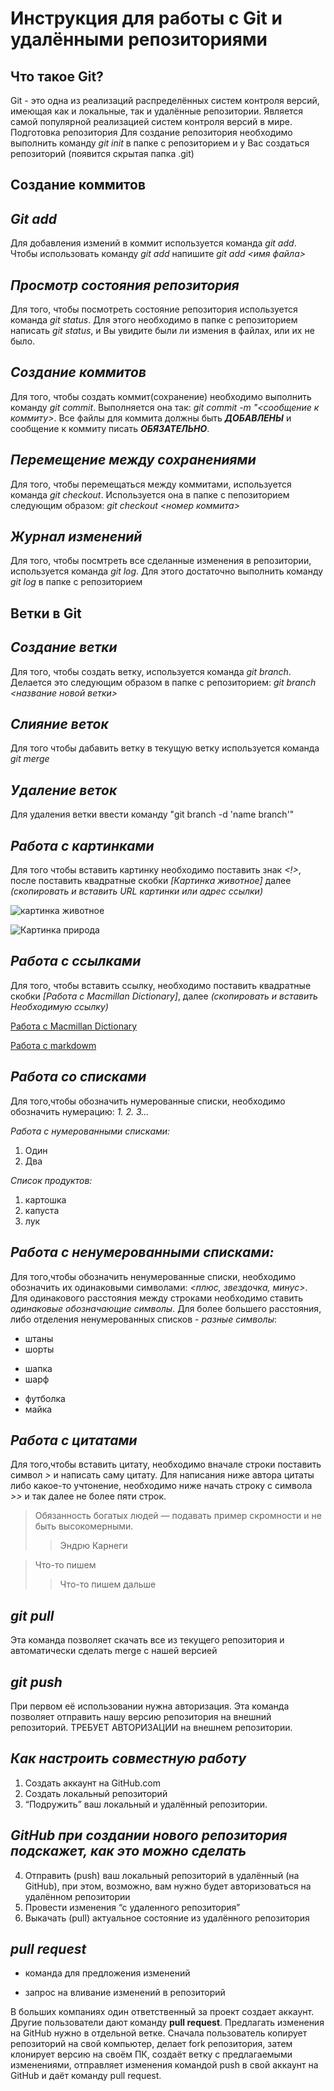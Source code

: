 # Инструкция для работы с Git и удалёнными репозиториями

## Что такое Git?
Git - это одна из реализаций распределённых систем контроля версий, имеющая как и локальные, так и удалённые репозитории. Является самой популярной реализацией систем контроля версий в мире.
Подготовка репозитория
Для создание репозитория необходимо выполнить команду *git init*  в папке с репозиторием и у Вас создаться репозиторий (появится скрытая папка .git)

## Создание коммитов

## *Git add*
Для добавления измений в коммит используется команда *git add*. Чтобы использовать команду *git add* напишите *git add <имя файла>*

## *Просмотр состояния репозитория*
Для того, чтобы посмотреть состояние репозитория используется команда *git status*. Для этого необходимо в папке с репозиторием написать *git status*, и Вы увидите были ли измения в файлах, или их не было.

## *Создание коммитов*
Для того, чтобы создать коммит(сохранение) необходимо выполнить команду *git commit*. Выполняется она так: *git commit -m "<сообщение к коммиту>*. Все файлы для коммита должны быть ***ДОБАВЛЕНЫ*** и сообщение к коммиту писать ***ОБЯЗАТЕЛЬНО***.

## *Перемещение между сохранениями*
Для того, чтобы перемещаться между коммитами, используется команда *git checkout*. Используется она в папке с пепозиторием следующим образом: *git checkout <номер коммита>*

## *Журнал изменений*
Для того, чтобы посмтреть все сделанные изменения в репозитории, используется команда *git log*. Для этого достаточно выполнить команду *git log* в папке с репозиторием

## Ветки в Git

## *Создание ветки*

Для того, чтобы создать ветку, используется команда *git branch*. Делается это следующим образом в папке с репозиторием: *git branch <название новой ветки>*

## *Слияние веток*

Для того чтобы дабавить ветку в текущую ветку используется команда *git merge <name branch>*

## *Удаление веток*
Для удаления ветки ввести команду "git branch -d 'name branch'"

## *Работа с картинками*
Для того чтобы вставить картинку необходимо поставить знак *<!>*, после поставить квадратные скобки *[Картинка животное]* далее *(скопировать и вставить URL картинки или адрес ссылки)*

![картинка животное](https://avatars.mds.yandex.net/i?id=1397528a06af95ae7ee3b5536a78c5decd25f53c-7755802-images-thumbs&n=13)

![Картинка природа](https://avatars.mds.yandex.net/i?id=9e33779c06093e3e40fcc5443f0f647d4d58183d-7756218-images-thumbs&n=13)

## *Работа с ссылками*
Для того, чтобы вставить ссылку, необходимо поставить квадратные скобки *[Работа с Macmillan Dictionary]*, далее *(скопировать и вставить Необходимую ссылку)*

[Работа с Macmillan Dictionary](https://www.macmillandictionary.com/)

[Работа с markdowm](https://texterra.ru/blog/ischerpyvayushchaya-shpargalka-po-sintaksisu-razmetki-markdown-na-zametku-avtoram-veb-razrabotchikam.html)

## *Работа со списками*
Для того,чтобы обозначить нумерованные списки, необходимо обозначить нумерацию: *1. 2. 3...*

*Работа с нумерованными списками:*
1. Один
2. Два

*Список продуктов:*
1. картошка
2. капуста
3. лук

## *Работа с ненумерованными списками:*
Для того,чтобы обозначить ненумерованные списки, необходимо обозначить их одинаковыми символами: *<плюс, звездочка, минус>*. Для одинакового расстояния между строками необходимо ставить *одинаковые обозначающие символы*. Для более большего расстояния, либо отделения ненумерованных списков - *разные символы*:

* штаны 
* шорты
+ шапка
+ шарф
- футболка
- майка

## *Работа с цитатами*
Для того,чтобы вставить цитату, необходимо вначале строки поставить символ *>* и написать саму цитату. Для написания ниже автора цитаты либо какое-то учтонение, необходимо ниже начать строку с символа *>>* и так далее не более пяти строк.

> Обязанность богатых людей — подавать пример скромности и не быть высокомерными.
>> Эндрю Карнеги

> Что-то пишем
>> Что-то пишем дальше

## *git pull*
Эта команда позволяет скачать все из текущего репозитория и автоматически сделать merge с нашей версией

## *git push*
При первом её использовании нужна авторизация.
Эта команда позволяет отправить нашу версию репозитория на внешний репозиторий. ТРЕБУЕТ АВТОРИЗАЦИИ на внешнем репозитории.

## *Как настроить совместную работу*

1. Создать аккаунт на GitHub.com
2. Создать локальный репозиторий
3. “Подружить” ваш локальный и удалённый репозитории. 
    
## *GitHub при создании нового репозитория подскажет, как это можно сделать*
    
4. Отправить (push) ваш локальный репозиторий в удалённый (на GitHub), при этом, возможно, вам нужно будет авторизоваться на удалённом репозитории
5. Провести изменения “с удаленного репозитория”
6. Выкачать (pull) актуальное состояние из удалённого репозитория

## *pull request*

- команда для предложения изменений 

- запрос на вливание изменений в репозиторий

В больших компаниях один ответственный за проект создает аккаунт. Другие пользователи дают команду **pull request**. Предлагать изменения на GitHub нужно в отдельной ветке. 
Сначала пользователь копирует репозиторий на свой компьютер, делает fork репозитория, затем клонирует версию на своём ПК, создаёт ветку с предлагаемыми изменениями, отправляет изменения командой push в свой аккаунт на GitHub и даёт команду pull request.